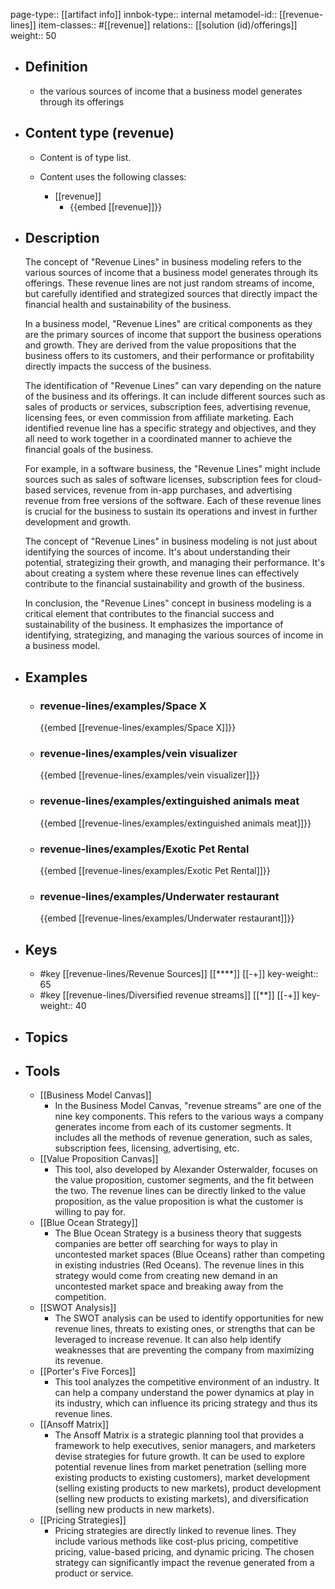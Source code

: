 page-type:: [[artifact info]]
innbok-type:: internal
metamodel-id:: [[revenue-lines]]
item-classes:: #[[revenue]]
relations:: [[solution (id)/offerings]]
weight:: 50

- ## Definition
  - the various sources of income that a business model generates through its offerings
- ## Content type (revenue)
  - Content is of type list.
  
  - Content uses the following classes:
    - [[revenue]]
      - {{embed [[revenue]]}}
  
- ## Description
  The concept of "Revenue Lines" in business modeling refers to the various sources of income that a business model generates through its offerings. These revenue lines are not just random streams of income, but carefully identified and strategized sources that directly impact the financial health and sustainability of the business.
  
  In a business model, "Revenue Lines" are critical components as they are the primary sources of income that support the business operations and growth. They are derived from the value propositions that the business offers to its customers, and their performance or profitability directly impacts the success of the business.
  
  The identification of "Revenue Lines" can vary depending on the nature of the business and its offerings. It can include different sources such as sales of products or services, subscription fees, advertising revenue, licensing fees, or even commission from affiliate marketing. Each identified revenue line has a specific strategy and objectives, and they all need to work together in a coordinated manner to achieve the financial goals of the business.
  
  For example, in a software business, the "Revenue Lines" might include sources such as sales of software licenses, subscription fees for cloud-based services, revenue from in-app purchases, and advertising revenue from free versions of the software. Each of these revenue lines is crucial for the business to sustain its operations and invest in further development and growth.
  
  The concept of "Revenue Lines" in business modeling is not just about identifying the sources of income. It's about understanding their potential, strategizing their growth, and managing their performance. It's about creating a system where these revenue lines can effectively contribute to the financial sustainability and growth of the business.
  
  In conclusion, the "Revenue Lines" concept in business modeling is a critical element that contributes to the financial success and sustainability of the business. It emphasizes the importance of identifying, strategizing, and managing the various sources of income in a business model.
- ## Examples
  - ### revenue-lines/examples/Space X
    {{embed [[revenue-lines/examples/Space X]]}}
  - ### revenue-lines/examples/vein visualizer
    {{embed [[revenue-lines/examples/vein visualizer]]}}
  - ### revenue-lines/examples/extinguished animals meat
    {{embed [[revenue-lines/examples/extinguished animals meat]]}}
  - ### revenue-lines/examples/Exotic Pet Rental
    {{embed [[revenue-lines/examples/Exotic Pet Rental]]}}
  - ### revenue-lines/examples/Underwater restaurant
    {{embed [[revenue-lines/examples/Underwater restaurant]]}}
  
- ## Keys
  - #key [[revenue-lines/Revenue Sources]] [[****]] [[-+]]
    key-weight:: 65
  - #key [[revenue-lines/Diversified revenue streams]] [[**]] [[-+]]
    key-weight:: 40
- ## Topics
  
- ## Tools
  - [[Business Model Canvas]]
    - In the Business Model Canvas, "revenue streams" are one of the nine key components. This refers to the various ways a company generates income from each of its customer segments. It includes all the methods of revenue generation, such as sales, subscription fees, licensing, advertising, etc.
  - [[Value Proposition Canvas]]
    - This tool, also developed by Alexander Osterwalder, focuses on the value proposition, customer segments, and the fit between the two. The revenue lines can be directly linked to the value proposition, as the value proposition is what the customer is willing to pay for.
  - [[Blue Ocean Strategy]]
    - The Blue Ocean Strategy is a business theory that suggests companies are better off searching for ways to play in uncontested market spaces (Blue Oceans) rather than competing in existing industries (Red Oceans). The revenue lines in this strategy would come from creating new demand in an uncontested market space and breaking away from the competition.
  - [[SWOT Analysis]]
    - The SWOT analysis can be used to identify opportunities for new revenue lines, threats to existing ones, or strengths that can be leveraged to increase revenue. It can also help identify weaknesses that are preventing the company from maximizing its revenue.
  - [[Porter's Five Forces]]
    - This tool analyzes the competitive environment of an industry. It can help a company understand the power dynamics at play in its industry, which can influence its pricing strategy and thus its revenue lines.
  - [[Ansoff Matrix]]
    - The Ansoff Matrix is a strategic planning tool that provides a framework to help executives, senior managers, and marketers devise strategies for future growth. It can be used to explore potential revenue lines from market penetration (selling more existing products to existing customers), market development (selling existing products to new markets), product development (selling new products to existing markets), and diversification (selling new products in new markets).
  - [[Pricing Strategies]]
    - Pricing strategies are directly linked to revenue lines. They include various methods like cost-plus pricing, competitive pricing, value-based pricing, and dynamic pricing. The chosen strategy can significantly impact the revenue generated from a product or service.

